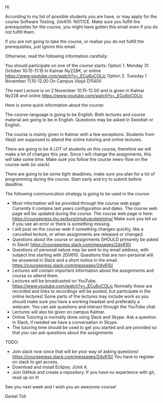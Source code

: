 Hi

According to my list of possible students you are have, or may apply for the course Software Testing, 2dv610. 
NOTICE. Make sure you fulfill the prerequisites for the course, you might have gotten this email even if you do not fulfill them. 

If you are not going to take the course, or realise you do not fulfill the prerequisites, just ignore this email.

Otherwise, read the following information carefully:

You should participate on one of the course starts:
Option 1. Monday 31 October 10:15-11:15 In Kalmar Ny228K, or online https://www.youtube.com/watch?v=_ECu6oCOLic
Option 2. Tuesday 1 November 11.15-12.00 On Campus Växjö D1140V

The next Lecture is on 2 November 10.15-12.00 and is given in Kalmar Ny228 and online https://www.youtube.com/watch?v=_ECu6oCOLic

Here is some quick information about the course:

The course-language is going to be English. Both lectures and course material are going to be in English. Questions may be asked in Swedish or English.

The course is mainly given in Kalmar with a few exceptions. Students from Växjö are supposed to attend the online tutoring and online lectures.

There are going to be A LOT of students on this course, therefore we will make a lot of changes this year. Since I will change the assignments, this will take some time. Make sure you follow the course news-flow on the course-web (or slack)

There are going to be some tight deadlines, make sure you plan for a lot of programming during the course. 
Start early and try to submit before deadline. 

The following communication strategy is going to be used in the course:
 * Most information will be provided through the course web page: Currently it contains last years configuration and dates. The course web page will be updated during the course. The course web page is here: https://coursepress.lnu.se/kurs/mjukvarutestning/ Make sure you tell us if you see an error or there is something missing. 
 * I will post on the course-web if something changes quickly, like a cancelled lecture, or when assignments are released or changed.
 * Questions about the course or assignments SHOULD primarely be asked in Slack! https://coursepress.slack.com/messages/2dv610/ 
 * Questions of personal nature may be sent to my email address, with subject line starting with 2DV610. Questions that are non-personal will be answered in Slack and a short notice in the email. https://coursepress.slack.com/messages/2dv610/ 
 * Lectures will contain important information about the assignments and course so attend them.
 * Lectures will be broadcasted on YouTube. https://www.youtube.com/watch?v=_ECu6oCOLic Normally these are recorded and links to recordings will be posted, but participate in the online lectures! Some parts of the lectures may include work so you should make sure you have a working headset and preferably a webcam. You can ask questions and interact through the YouTube chat.
 * Lectures will also be given on campus Kalmar.
 * Online Tutoring is normally done using Slack and Skype. Ask a question in Slack, if needed we have a conversation in Skype. 
 * The tutoring time should be used to get you started and are provided so that you can ask questions about the assignments
 

TODO:
 * Join slack now since that will be your way of asking questions! https://coursepress.slack.com/messages/2dv610/  You have to register on slack to get access.
 * Download and install Eclipse, JUnit 4.
 * Join GitHub and create a repository. If you have no experience with git, read up on it!

See you next week and I wish you an awesome course!

Daniel Toll
